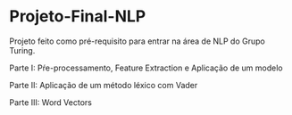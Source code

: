 # Projeto-Final-NLP

Projeto feito como pré-requisito para entrar na área de NLP do Grupo Turing. 

Parte I: Pŕe-processamento, Feature Extraction e Aplicação de um modelo

Parte II: Aplicação de um método léxico com Vader

Parte III: Word Vectors
